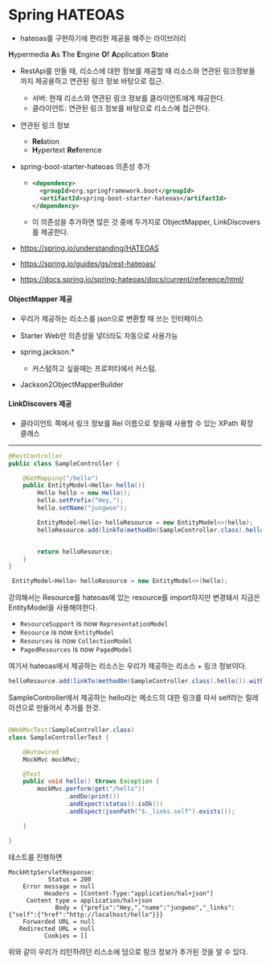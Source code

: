# Spring HATEOAS

- hateoas를 구현하기에 편리한 제공을 해주는 라이브러리

**H**ypermedia **A**s **T**he **E**ngine **O**f **A**pplication **S**tate

- RestApi를 만들 때, 리소스에 대한 정보를 제공할 때 리소스와 연관된 링크정보들까지 제공을하고 연관된 링크 정보 바탕으로 접근.
  - 서버: 현재 리소스와 연관된 링크 정보를 클라이언트에게 제공한다.
  - 클라이언트: 연관된 링크 정보를 바탕으로 리소스에 접근한다.
- 연관된 링크 정보
  - **Rel**ation
  - **H**ypertext **Ref**erence

- spring-boot-starter-hateoas 의존성 추가

  - ```xml
    <dependency>
      <groupId>org.springframework.boot</groupId>
      <artifactId>spring-boot-starter-hateoas</artifactId>
    </dependency>
    ```

  - 이 의존성을 추가하면 많은 것 중에 두가지로 ObjectMapper, LinkDiscovers를 제공한다.

- https://spring.io/understanding/HATEOAS

- https://spring.io/guides/gs/rest-hateoas/

- https://docs.spring.io/spring-hateoas/docs/current/reference/html/

  

#### ObjectMapper 제공

- 우리가 제공하는 리소스를 json으로 변환할 때 쓰는 인터페이스
- Starter Web만 의존성을 넣더라도 자동으로 사용가능

- spring.jackson.*
  - 커스텀하고 싶을때는 프로퍼티에서 커스텀.
- Jackson2ObjectMapperBuilder

#### LinkDiscovers 제공

- 클라이언트 쪽에서 링크 정보를 Rel 이름으로 찾을때 사용할 수 있는 XPath 확장 클래스

-----------------



```java
@RestController
public class SampleController {

    @GetMapping("/hello")
    public EntityModel<Hello> hello(){
        Hello hello = new Hello();
        hello.setPrefix("Hey,");
        hello.setName("jungwoo");

        EntityModel<Hello> helloResource = new EntityModel<>(hello);
        helloResource.add(linkTo(methodOn(SampleController.class).hello()).withSelfRel());


        return helloResource;
    }
}

```

```java
 EntityModel<Hello> helloResource = new EntityModel<>(hello);
```

강의해서는 Resource를 hateoas에 있는 resource를 import하지만 변경돼서 지금은 EntityModel을 사용해야한다.

- `ResourceSupport` is now `RepresentationModel`
- `Resource` is now `EntityModel`
- `Resources` is now `CollectionModel`
- `PagedResources` is now `PagedModel`

여기서 hateoas에서 제공하는 리소스는 우리가 제공하는 리소스 + 링크 정보이다.

```java
helloResource.add(linkTo(methodOn(SampleController.class).hello()).withSelfRel());

```

SampleController에서 제공하는 hello라는 메소드의 대한 링크를 따서 self라는 릴레이션으로 만들어서 추가를 한것.



```java

@WebMvcTest(SampleController.class)
class SampleControllerTest {

    @Autowired
    MockMvc mockMvc;

    @Test
    public void hello() throws Exception {
        mockMvc.perform(get("/hello"))
                .andDo(print())
                .andExpect(status().isOk())
                .andExpect(jsonPath("$._links.self").exists());

    }

}
```

테스트를 진행하면

```
MockHttpServletResponse:
           Status = 200
    Error message = null
          Headers = [Content-Type:"application/hal+json"]
     Content type = application/hal+json
             Body = {"prefix":"Hey,","name":"jungwoo","_links":{"self":{"href":"http://localhost/hello"}}}
    Forwarded URL = null
   Redirected URL = null
          Cookies = []
```

위와 같이 우리가 리턴하려던 리스소에 덤으로 링크 정보가 추가된 것을 알 수 있다.

